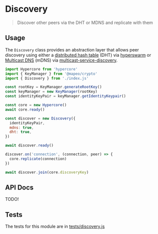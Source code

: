 # Discovery

> Discover other peers via the DHT or MDNS and replicate with them

## Usage

The `Discovery` class provides an abstraction layer that allows peer discovery using either a [distributed hash table](https://en.wikipedia.org/wiki/Distributed_hash_table) (DHT) via [hyperswarm](https://npmjs.com/hyperswarm) or [Multicast DNS](https://en.wikipedia.org/wiki/Multicast_DNS) (mDNS) via [multicast-service-discovery](https://npmjs.com/multicast-service-discovery).

```js
import Hypercore from 'hypercore'
import { KeyManager } from '@mapeo/crypto'
import { Discovery } from './index.js'

const rootKey = KeyManager.generateRootKey()
const keyManager = new KeyManager(rootKey)
const identityKeyPair = keyManager.getIdentityKeypair()

const core = new Hypercore()
await core.ready()

const discover = new Discovery({
  identityKeyPair,
  mdns: true,
  dht: true,
})

await discover.ready()

discover.on('connection', (connection, peer) => {
  core.replicate(connection)
})

await discover.join(core.discoveryKey)
```

## API Docs

TODO!

## Tests

The tests for this module are in [tests/discovery.js](../../tests/discovery.js)
